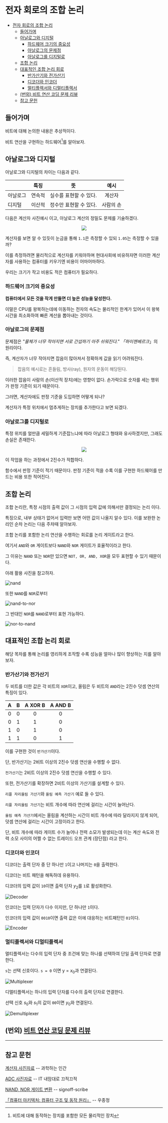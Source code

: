 # 전자 회로의 조합 논리
- [전자 회로의 조합 논리](#전자-회로의-조합-논리)
  - [들어가며](#들어가며)
  - [아날로그와 디지털](#아날로그와-디지털)
    - [하드웨어 크기의 중요성](#하드웨어-크기의-중요성)
    - [아날로그의 문제점](#아날로그의-문제점)
    - [아날로그를 디지털로](#아날로그를-디지털로)
  - [조합 논리](#조합-논리)
  - [대표적인 조합 논리 회로](#대표적인-조합-논리-회로)
    - [반가산기와 전가산기](#반가산기와-전가산기)
    - [디코더와 인코더](#디코더와-인코더)
    - [멀티플렉서와 디멀티플렉서](#멀티플렉서와-디멀티플렉서)
  - [(번외) 비트 연산 코딩 문제 리뷰](#번외-비트-연산-코딩-문제-리뷰)
  - [참고 문헌](#참고-문헌)

## 들어가며

비트에 대해 논의한 내용은 추상적이다.

비트 연산을 구현하는 하드웨어[^hardware]를 알아보자.

[^hardware]: 비트에 대해 동작하는 장치를 포함한 모든 물리적인 장치

## 아날로그와 디지털

아날로그와 디지털의 차이는 다음과 같다.

|          |  특징  |           뜻           |   예시    |
| :------- | :----: | :--------------------: | :-------: |
| 아날로그 | 연속적 | 실수를 표현할 수 있다. |  계산자   |
| 디지털   | 이산적 | 정수만 표현할 수 있다. | 사람의 손 |

다음은 계산자 사진예시 이고, 아날로그 계산의 정밀도 문제를 기술하겠다.

<center>
  <img 
    src="assets/slide_ruler.png" 
    style="max-width: 100%; height: auto"
  />
</center>

계산자를 보면 알 수 있듯이 눈금을 통해 `1.1`은 측정할 수 있되 `1.05`는 측정할 수 있을까?

이를 측정하려면 물리적으로 계산자를 키워야하며 현대사회에 비유하자면 이러한 계산자를 사용하는 컴퓨터를 키우기엔 비용이 어마어마하다. 

우리는 크기가 작고 비용도 적은 컴퓨터가 필요하다.

### 하드웨어 크기의 중요성

**컴퓨터에서 모든 것을 작게 만들면 더 높은 성능을 달성한다.**

이말은 CPU를 왕복하는데에 이동하는 전자의 속도는 물리적인 한계가 있어서 이 왕복 시간을 최소화하여 빠른 계산을 뽑아내는 것이다.

### 아날로그의 문제점

문제점은 *"물체가 너무 작아지면 서로 간섭하기 아주 쉬워진다." 「하이젠베르크*」의 원리이다.

즉, 계산자가 너무 작아지면 잡음이 많아져서 정확하게 값을 읽기 어려워진다. 
> 잡음의 예시로는 흔들림, 방사(ray), 원자의 운동이 해당된다.

이러한 잡음이 사람의 손(이산적 장치)에는 영향이 없다. 손가락으로 숫자를 세는 행위가 판정 기준이 되기 때문이다.

그러면, 계산자에도 판정 기준을 도입하면 어떻게 되나?

계산자가 특정 위치에서 멈추게하는 장치를 추가한다고 보면 되겠다.

### 아날로그를 디지털로

특정 위치를 얼만큼 세밀하게 기준잡느냐에 따라 아날로그 형태와 유사하겠지만, 그래도 손실은 존재한다.

<center>
  <img 
    src="assets/sampling.jpg" 
    style="max-width: 100%; height: auto"
  />
</center>

이 작업을 하는 과정에서 2진수가 적합하다.

함수에서 판정 기준이 적기 때문이다. 판정 기준이 적을 수록 이를 구현한 하드웨어를 만드는 비용 또한 적어진다.

## 조합 논리

조합 논리란, 특정 시점의 출력 값이 그 시점의 입력 값에 의해서만 결정되는 논리 이다. 

특징으로, 내부 상태가 없어서 입력만 보면 어떤 값이 나올지 알수 있다. 이를 보완한 논리인 순차 논리는 다음 주차때 알아보자.

조합 논리를 포함한 논리 연산을 수행하는 회로를 논리 게이트라고 한다.

여기서 `AND`와 `OR` 게이트보다 `NAND`와 `NOR` 게이트가 효율적이라고 한다.

그 이유는 `NAND` 또는 `NOR`만 있으면 `NOT, OR, AND, XOR`을 모두 표현할 수 있기 때문이다.

아래 활용 사진을 참고하자.

![nand](http://www.signoffsemi.com/wp-content/uploads/2020/03/all-1.png)

또한 `NAND`를 `NOR`로부터

![nand-to-nor](https://upload.wikimedia.org/wikipedia/commons/thumb/2/2b/NAND_from_NOR.svg/420px-NAND_from_NOR.svg.png)

그 반대인 `NOR`를 `NAND`로부터 표현 가능하다.

![nor-to-nand](https://upload.wikimedia.org/wikipedia/commons/thumb/4/4e/NOR_from_NAND.svg/420px-NOR_from_NAND.svg.png)

## 대표적인 조합 논리 회로

해당 목차를 통해 논리를 영리하게 조작할 수록 성능을 얼마나 많이 향상하는 지를 알아보자.

### 반가산기와 전가산기

두 비트를 더한 값은 각 비트의 `XOR`이고, 올림은 두 비트의 `AND`라는 2진수 덧셈 연산의 특징이 있다.

|   A   |   B   | A XOR B | A AND B |
| :---: | :---: | :-----: | :-----: |
|   0   |   0   |    0    |    0    |
|   0   |   1   |    1    |    0    |
|   1   |   0   |    1    |    0    |
|   1   |   1   |    0    |    1    |

이를 구현한 것이 `반가산기`이다.

단, 반가산기는 2비트 이상의 2진수 덧셈 연산을 수행할 수 없다. 

`전가산기`는 2비트 이상의 2진수 덧셈 연산을 수행할 수 있다.

또한, 전가산기를 확장하면 2비트 이상의 가산기를 설계할 수 있다.

`리플 자리올림 가산기`와 `올림 예측 가산기` 예로 들 수 있다.

`리플 자리올림 가산기`는 비트 개수에 따라 연산에 걸리는 시간이 늘어난다.

`올림 예측 가산기`에서는 올림을 계산하는 시간이 비트 개수에 따라 달라지지 않게 되어, 덧셈 연산에 걸리는 시간이 고정이라고 한다. 

단, 비트 개수에 따라 게이트 수가 늘어나 전력 소모가 발생되는데 이는 계산 속도와 전력 소모 사이의 어쩔 수 없는 트레이드 오프 관계 (장단점) 라고 한다.

### 디코더와 인코더

디코더는 출력 단자 중 단 하나만 `1`이고 나머지는 `0`을 출력한다.

디코더는 비트 패턴을 해독하데 유용하다.

디코더의 입력 값이 `10`이면 출력 단자 $y_2$를 `1`로 활성화한다.

![Decoder](assets/decoder.drawio.svg)

인코더는 입력 단자가 다수 이지만, 단 하나만 `1`이다.

인코더의 입력 값이 `0010`이면 출력 값은 이에 대응하는 비트패턴인 `01`이다.

![Encoder](assets/encoder.drawio.svg)

### 멀티플렉서와 디멀티플렉서

멀티플렉서는 다수의 입력 단자 중 조건에 맞는 하나를 선택하여 단일 출력 단자로 연결한다.

`s`는 선택 신호이다. `s = 0` 이면 y = $x_0$과 연결된다.

![Multiplexer](assets/multiplexer.drawio.svg)

디멀티플렉서는 하나의 입력 단자를 다수의 출력 단자로 연결한다.

선택 신호 $s_0$와 $s_1$의 값이 `00`이면 $y_0$와 연결된다.

![Demultiplexer](assets/demultiplexer.drawio.svg)

## (번외) [비트 연산 코딩 문제 리뷰](Bitwise.md)

<hr/>

## 참고 문헌

[계산자 사진자료](https://homoscience.kr/3372/) -- 과학하는 인간

[ADC 사진자료](http://itnovice1.blogspot.com/2019/09/blog-post_31.html) -- IT 내맘대로 끄적끄적

[NAND, NOR 게이트 변환](http://www.signoffsemi.com/logic-gates-and-boolean-expressions/) -- signoff-scribe

[「컴퓨터 아키텍처: 컴퓨터 구조 및 동작 원리」](http://www.yes24.com/Product/Goods/14148792) -- 우종정
